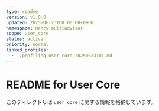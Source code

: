 ```yaml
---
type: readme
version: v1.0.0
updated: 2025-06-23T00:00:00+0900
namespace: nancy.multiadvisor
scope: user_core
status: active
priority: normal
linked_profiles:
  - ./profiling_user_core_20250623T01.md
---
```


# README for User Core

このディレクトリは `user_core` に関する情報を格納しています。
